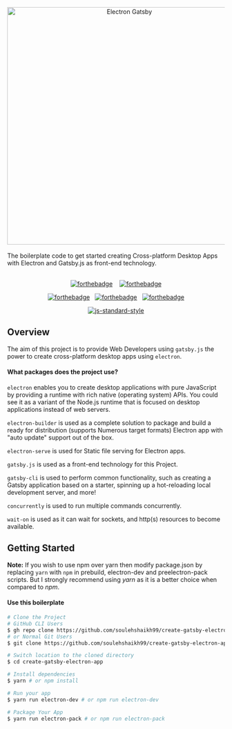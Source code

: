 <div align="center">
<img alt="Electron Gatsby" src="https://raw.githubusercontent.com/soulehshaikh99/repo/master/svg/Electron_Gatsby.svg" width="550" />
</div>
<br />
The boilerplate code to get started creating Cross-platform Desktop Apps with Electron and Gatsby.js as front-end technology.
<br />
<br />
<div align="center">

[![forthebadge](http://forthebadge.com/images/badges/built-by-developers.svg)](http://forthebadge.com)&nbsp;&nbsp;&nbsp;&nbsp;[![forthebadge](http://forthebadge.com/images/badges/makes-people-smile.svg)](http://forthebadge.com)<br />

[![forthebadge](http://forthebadge.com/images/badges/uses-html.svg)](http://forthebadge.com)&nbsp;&nbsp;&nbsp;[![forthebadge](http://forthebadge.com/images/badges/uses-css.svg)](http://forthebadge.com)&nbsp;&nbsp;&nbsp;[![forthebadge](http://forthebadge.com/images/badges/uses-js.svg)](http://forthebadge.com)

[![js-standard-style](https://cdn.rawgit.com/feross/standard/master/badge.svg)](https://github.com/feross/standard)

</div>

## Overview

The aim of this project is to provide Web Developers using `gatsby.js` the power to create cross-platform desktop apps using `electron`. 

#### What packages does the project use?
`electron` enables you to create desktop applications with pure JavaScript by providing a runtime with rich native (operating system) APIs. You could see it as a variant of the Node.js runtime that is focused on desktop applications instead of web servers.
<br />

`electron-builder` is used as a complete solution to package and build a ready for distribution (supports Numerous target formats) Electron app with "auto update" support out of the box.
<br />

`electron-serve` is used for Static file serving for Electron apps.
<br />

`gatsby.js` is used as a front-end technology for this Project.

`gatsby-cli` is used to perform common functionality, such as creating a Gatsby application based on a starter, spinning up a hot-reloading local development server, and more!
<br />

`concurrently` is used to run multiple commands concurrently.
<br />

`wait-on` is used as it can wait for sockets, and http(s) resources to become available.
<br />

## Getting Started

**Note:** If you wish to use npm over yarn then modify package.json by replacing `yarn` with `npm` in prebuild, electron-dev and preelectron-pack scripts.
But I strongly recommend using <em>yarn</em> as it is a better choice when compared to <em>npm</em>.

#### Use this boilerplate

```bash
# Clone the Project
# GitHub CLI Users
$ gh repo clone https://github.com/soulehshaikh99/create-gatsby-electron-app.git
# or Normal Git Users
$ git clone https://github.com/soulehshaikh99/create-gatsby-electron-app.git

# Switch location to the cloned directory
$ cd create-gatsby-electron-app

# Install dependencies
$ yarn # or npm install

# Run your app
$ yarn run electron-dev # or npm run electron-dev

# Package Your App
$ yarn run electron-pack # or npm run electron-pack
```
